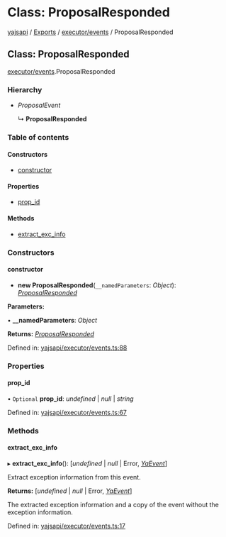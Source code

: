 # Class: ProposalResponded

[yajsapi](../yajsapi.md) / [Exports](../modules/) / [executor/events](../modules/executor_events.md) / ProposalResponded

## Class: ProposalResponded

[executor/events](../modules/executor_events.md).ProposalResponded

### Hierarchy

* _ProposalEvent_

  ↳ **ProposalResponded**

### Table of contents

#### Constructors

* [constructor](executor_events.proposalresponded.md#constructor)

#### Properties

* [prop\_id](executor_events.proposalresponded.md#prop_id)

#### Methods

* [extract\_exc\_info](executor_events.proposalresponded.md#extract_exc_info)

### Constructors

#### constructor

+ **new ProposalResponded**\(`__namedParameters`: _Object_\): [_ProposalResponded_](executor_events.proposalresponded.md)

**Parameters:**

• **\_\_namedParameters**: _Object_

**Returns:** [_ProposalResponded_](executor_events.proposalresponded.md)

Defined in: [yajsapi/executor/events.ts:88](https://github.com/golemfactory/yajsapi/blob/289a25a/yajsapi/executor/events.ts#L88)

### Properties

#### prop\_id

• `Optional` **prop\_id**: _undefined_ \| _null_ \| _string_

Defined in: [yajsapi/executor/events.ts:67](https://github.com/golemfactory/yajsapi/blob/289a25a/yajsapi/executor/events.ts#L67)

### Methods

#### extract\_exc\_info

▸ **extract\_exc\_info**\(\): \[_undefined_ \| _null_ \| Error, [_YaEvent_](executor_events.yaevent.md)\]

Extract exception information from this event.

**Returns:** \[_undefined_ \| _null_ \| Error, [_YaEvent_](executor_events.yaevent.md)\]

The extracted exception information and a copy of the event without the exception information.

Defined in: [yajsapi/executor/events.ts:17](https://github.com/golemfactory/yajsapi/blob/289a25a/yajsapi/executor/events.ts#L17)

